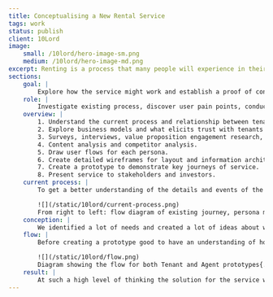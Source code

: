 ```yaml
---
title: Conceptualising a New Rental Service
tags: work
status: publish
client: 10Lord
image: 
    small: /10lord/hero-image-sm.png
    medium: /10lord/hero-image-md.png
excerpt: Renting is a process that many people will experience in their lifetime and it can be a scary, stressful and overwhelming process. Having been a renter myself I was ecstatic when I was asked to collaborate with a small startup to help them conceptualise a new, more intuitive rental service.
sections:
    goal: |
        Explore how the service might work and establish a proof of concept which can be used to help pitch the service to potential users and investors.
    role: |
        Investigate existing process, discover user pain points, conduct user interviews, information architecture, conceptual prototype.
    overview: |
        1. Understand the current process and relationship between tenant, landlord and agent.
        2. Explore business models and what elicits trust with tenants and landlords.
        3. Surveys, interviews, value proposition engagement research, meetings.
        4. Content analysis and competitor analysis.
        5. Draw user flows for each persona.
        6. Create detailed wireframes for layout and information architecture.
        7. Create a prototype to demonstrate key journeys of service.
        8. Present service to stakeholders and investors.
    current process: |
        To get a better understanding of the details and events of the rental process I created a flow diagram. It shows a typical rental process in London. I recorded hypothetical dates next to certain sections to get an understanding of the time frames between events while thinking about the thoughts and feelings a renter might be having during this process. With the team I also created a persona matrix of tenants' needs, habits and motivations. I used this to create a storyboard to help visualise the founders ideas in context.

        ![](/static/10lord/current-process.png)
        From right to left: flow diagram of existing journey, persona matrix for tenants, storyboard for new service{.f-1 .f-center}
    conception: |
        We identified a lot of needs and created a lot of ideas about what would meet those needs, but nothing about how they might physically be met or what the cost of those ideas were. We needed a way to think about how we might solve these problems without pigeonholing ourselves. A technique I sometimes use is to create placeholders which represent a typical activity, like logging in, on boarding, viewing a list of properties, or viewing a profile. These can then be printed, rearranged and used in discussions. They don’t contain any content but help remind people of the type of activity that takes place in the holistic journey, without being bogged down in the detail.
    flow: |
        Before creating a prototype good to have an understanding of how the prototype will behave which is why I created a flow diagram which shows the order and interactions of each screen. The act of creating the diagram isn't as important as the actual act of creating it. Creating it allows me to challenge my thoughts about what information should be asked for and when. I did the same for both Tenant and Agent personas.

        ![](/static/10lord/flow.png)
        Diagram showing the flow for both Tenant and Agent prototypes{.f-1 .f-center}
    result: |
        At such a high level of thinking the solution for the service went through so many possible outcomes. But without a way to visualise the service, it was difficult to quantify it’s value. Creating the prototype helped demonstrate the problem they were solving for and how it could be achieved. I was able to used this prototype to present to both stakeholders and potential investors.
---
```

